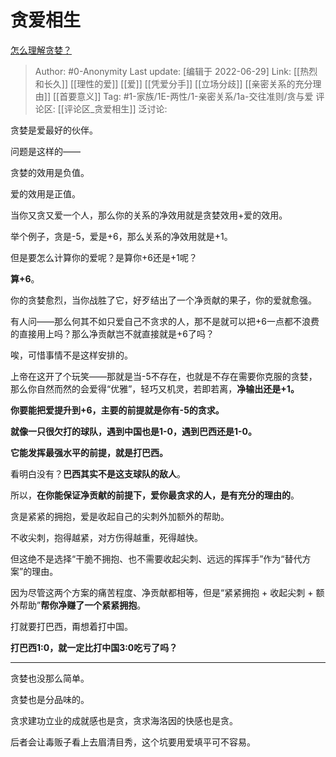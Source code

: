 # 贪爱相生
[怎么理解贪婪？](https://www.zhihu.com/question/22958948/answer/2549539718)

> Author: #0-Anonymity
> Last update: [编辑于 2022-06-29]
> Link: [[热烈和长久]] [[理性的爱]] [[爱]] [[凭爱分手]] [[立场分歧]] [[亲密关系的充分理由]] [[首要意义]]
> Tag: #1-家族/1E-两性/1-亲密关系/1a-交往准则/贪与爱
> 评论区: [[评论区_贪爱相生]]
> 泛讨论:

贪婪是爱最好的伙伴。

问题是这样的——

贪婪的效用是负值。

爱的效用是正值。

当你又贪又爱一个人，那么你的关系的净效用就是贪婪效用+爱的效用。

举个例子，贪是-5，爱是+6，那么关系的净效用就是+1。

但是要怎么计算你的爱呢？是算你+6还是+1呢？

**算+6**。

你的贪婪愈烈，当你战胜了它，好歹结出了一个净贡献的果子，你的爱就愈强。

有人问——那么何其不如只爱自己不贪求的人，那不是就可以把+6一点都不浪费的直接用上吗？那么净贡献岂不就直接就是+6了吗？

唉，可惜事情不是这样安排的。

上帝在这开了个玩笑——那就是当-5不存在，也就是不存在需要你克服的贪婪，那么你自然而然的会爱得“优雅”，轻巧又机灵，若即若离，**净输出还是+1。**

**你要能把爱提升到+6，主要的前提就是你有-5的贪求。**

**就像一只很欠打的球队，遇到中国也是1-0，遇到巴西还是1-0。**

**它能发挥最强水平的前提，就是打巴西。**

看明白没有？**巴西其实不是这支球队的敌人**。

所以，**在你能保证净贡献的前提下，爱你最贪求的人，是有充分的理由的**。

贪是紧紧的拥抱，爱是收起自己的尖刺外加额外的帮助。

不收尖刺，抱得越紧，对方伤得越重，死得越快。

但这绝不是选择“干脆不拥抱、也不需要收起尖刺、远远的挥挥手”作为“替代方案”的理由。

因为尽管这两个方案的痛苦程度、净贡献都相等，但是“紧紧拥抱 + 收起尖刺 + 额外帮助”**帮你净赚了一个紧紧拥抱**。

打就要打巴西，甭想着打中国。

**打巴西1:0，就一定比打中国3:0吃亏了吗？**

---

贪婪也没那么简单。

贪婪也是分品味的。

贪求建功立业的成就感也是贪，贪求海洛因的快感也是贪。

后者会让毒贩子看上去眉清目秀，这个坑要用爱填平可不容易。
